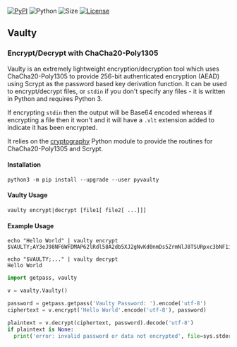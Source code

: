 [![PyPI](https://img.shields.io/pypi/v/pyvaulty.svg)](https://pypi.python.org/pypi/pyvaulty/)
![Python](https://img.shields.io/badge/python-≥&nbsp;3.6-green)
![Size](https://img.shields.io/github/languages/code-size/cmason3/vaulty?label=size)
[![License](https://img.shields.io/badge/license-MIT-blue.svg)](https://opensource.org/licenses/MIT)

## Vaulty
### Encrypt/Decrypt with ChaCha20-Poly1305

Vaulty is an extremely lightweight encryption/decryption tool which uses ChaCha20-Poly1305 to provide 256-bit authenticated encryption (AEAD) using Scrypt as the password based key derivation function. It can be used to encrypt/decrypt files, or `stdin` if you don't specify any files - it is written in Python and requires Python 3.

If encrypting `stdin` then the output will be Base64 encoded whereas if encrypting a file then it won't and it will have a `.vlt` extension added to indicate it has been encrypted.

It relies on the [cryptography](https://pypi.org/project/cryptography/) Python module to provide the routines for ChaCha20-Poly1305 and Scrypt.
 
#### Installation

```
python3 -m pip install --upgrade --user pyvaulty
```

#### Vaulty Usage

```
vaulty encrypt|decrypt [file1[ file2[ ...]]]
```

#### Example Usage

```
echo "Hello World" | vaulty encrypt
$VAULTY;AY3eJ98NF6WFDMAP62lRdl58A2db5XJ2gNvKd0nmDs5ZrmNlJ8TSURpxc3bNF1iGw77dHA==

echo "$VAULTY;..." | vaulty decrypt
Hello World
```

```python
import getpass, vaulty

v = vaulty.Vaulty()

password = getpass.getpass('Vaulty Password: ').encode('utf-8')
ciphertext = v.encrypt('Hello World'.encode('utf-8'), password)

plaintext = v.decrypt(ciphertext, password).decode('utf-8')
if plaintext is None:
  print('error: invalid password or data not encrypted', file=sys.stderr)
```
